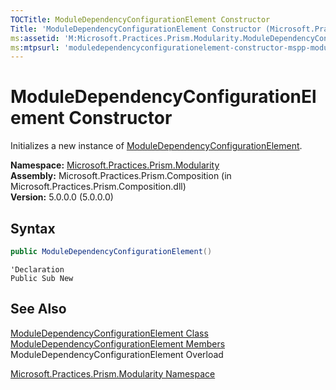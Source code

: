 ```yaml
---
TOCTitle: ModuleDependencyConfigurationElement Constructor
Title: 'ModuleDependencyConfigurationElement Constructor (Microsoft.Practices.Prism.Modularity)'
ms:assetid: 'M:Microsoft.Practices.Prism.Modularity.ModuleDependencyConfigurationElement.\#ctor'
ms:mtpsurl: 'moduledependencyconfigurationelement-constructor-mspp-modularity.md'
---
```


# ModuleDependencyConfigurationElement Constructor

Initializes a new instance of [ModuleDependencyConfigurationElement](/patterns-practices/reference/moduledependencyconfigurationelement-class-mspp-modularity).

**Namespace:** [Microsoft.Practices.Prism.Modularity](/patterns-practices/reference/mspp-modularity-namespace)  
**Assembly:** Microsoft.Practices.Prism.Composition (in Microsoft.Practices.Prism.Composition.dll)  
**Version:** 5.0.0.0 (5.0.0.0)

## Syntax

```C#
public ModuleDependencyConfigurationElement()
```

```VB
'Declaration
Public Sub New
```

## See Also

[ModuleDependencyConfigurationElement Class](/patterns-practices/reference/moduledependencyconfigurationelement-class-mspp-modularity)  
[ModuleDependencyConfigurationElement Members](/patterns-practices/reference/moduledependencyconfigurationelement-members-mspp-modularity)  
ModuleDependencyConfigurationElement Overload

[Microsoft.Practices.Prism.Modularity Namespace](/patterns-practices/reference/mspp-modularity-namespace)  